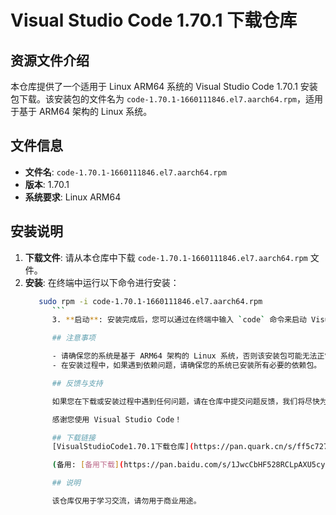 # Visual Studio Code 1.70.1 下载仓库

## 资源文件介绍

本仓库提供了一个适用于 Linux ARM64 系统的 Visual Studio Code 1.70.1 安装包下载。该安装包的文件名为 `code-1.70.1-1660111846.el7.aarch64.rpm`，适用于基于 ARM64 架构的 Linux 系统。

## 文件信息

- **文件名**: `code-1.70.1-1660111846.el7.aarch64.rpm`
- **版本**: 1.70.1
- **系统要求**: Linux ARM64

## 安装说明

1. **下载文件**: 请从本仓库中下载 `code-1.70.1-1660111846.el7.aarch64.rpm` 文件。
2. **安装**: 在终端中运行以下命令进行安装：
   ```bash
      sudo rpm -i code-1.70.1-1660111846.el7.aarch64.rpm
         ```
         3. **启动**: 安装完成后，您可以通过在终端中输入 `code` 命令来启动 Visual Studio Code。

         ## 注意事项

         - 请确保您的系统是基于 ARM64 架构的 Linux 系统，否则该安装包可能无法正常工作。
         - 在安装过程中，如果遇到依赖问题，请确保您的系统已安装所有必要的依赖包。

         ## 反馈与支持

         如果您在下载或安装过程中遇到任何问题，请在仓库中提交问题反馈，我们将尽快为您提供帮助。

         感谢您使用 Visual Studio Code！

         ## 下载链接
         [VisualStudioCode1.70.1下载仓库](https://pan.quark.cn/s/ff5c72738dc4) 

         (备用: [备用下载](https://pan.baidu.com/s/1JwcCbHF528RCLpAXU5cynQ?pwd=1234))

         ## 说明

         该仓库仅用于学习交流，请勿用于商业用途。
